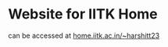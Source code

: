 # Website for IITK Home

can be accessed at [home.iitk.ac.in/~harshitt23](https://home.iitk.ac.in/~harshitt23)
